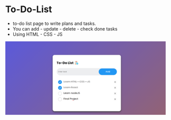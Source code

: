 # To-Do-List 
- to-do list page to write plans and tasks.
- You can add - update - delete - check done tasks
- Using HTML - CSS - JS

![Note Card](to-do-list.png)
